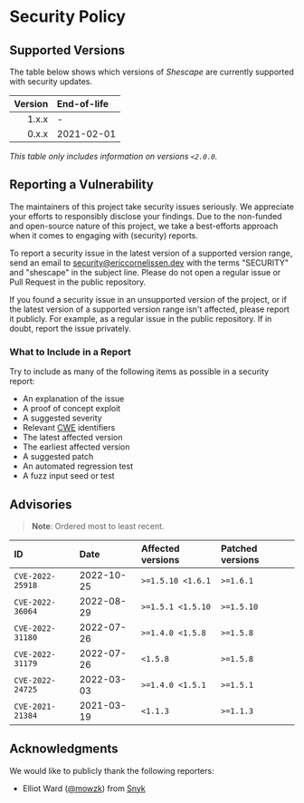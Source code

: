 # Security Policy

## Supported Versions

The table below shows which versions of _Shescape_ are currently supported with
security updates.

| Version | End-of-life |
| ------: | :---------- |
|   1.x.x | -           |
|   0.x.x | 2021-02-01  |

_This table only includes information on versions `<2.0.0`._

## Reporting a Vulnerability

The maintainers of this project take security issues seriously. We appreciate
your efforts to responsibly disclose your findings. Due to the non-funded and
open-source nature of this project, we take a best-efforts approach when it
comes to engaging with (security) reports.

To report a security issue in the latest version of a supported version range,
send an email to [security@ericcornelissen.dev] with the terms "SECURITY" and
"shescape" in the subject line. Please do not open a regular issue or Pull
Request in the public repository.

If you found a security issue in an unsupported version of the project, or if
the latest version of a supported version range isn't affected, please report it
publicly. For example, as a regular issue in the public repository. If in doubt,
report the issue privately.

### What to Include in a Report

Try to include as many of the following items as possible in a security report:

- An explanation of the issue
- A proof of concept exploit
- A suggested severity
- Relevant [CWE] identifiers
- The latest affected version
- The earliest affected version
- A suggested patch
- An automated regression test
- A fuzz input seed or test

## Advisories

> **Note**: Ordered most to least recent.

| ID               | Date       | Affected versions | Patched versions |
| :--------------- | :--------- | :---------------- | :--------------- |
| `CVE-2022-25918` | 2022-10-25 | `>=1.5.10 <1.6.1` | `>=1.6.1`        |
| `CVE-2022-36064` | 2022-08-29 | `>=1.5.1 <1.5.10` | `>=1.5.10`       |
| `CVE-2022-31180` | 2022-07-26 | `>=1.4.0 <1.5.8`  | `>=1.5.8`        |
| `CVE-2022-31179` | 2022-07-26 | `<1.5.8`          | `>=1.5.8`        |
| `CVE-2022-24725` | 2022-03-03 | `>=1.4.0 <1.5.1`  | `>=1.5.1`        |
| `CVE-2021-21384` | 2021-03-19 | `<1.1.3`          | `>=1.1.3`        |

## Acknowledgments

We would like to publicly thank the following reporters:

- Elliot Ward ([@mowzk]) from [Snyk]

[cwe]: https://cwe.mitre.org/
[@mowzk]: https://github.com/mowzk
[security@ericcornelissen.dev]: mailto:security@ericcornelissen.dev?subject=SECURITY%20%28shescape%29
[snyk]: https://snyk.io/
